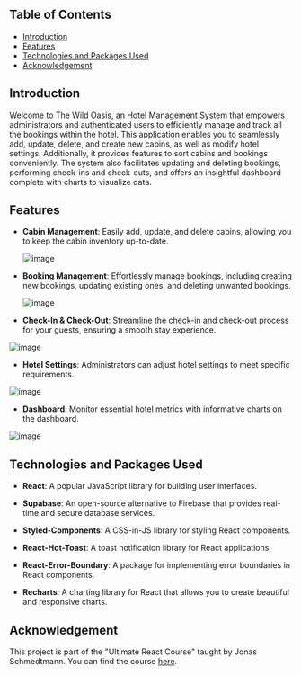## Table of Contents

- [Introduction](#introduction)
- [Features](#features)
- [Technologies and Packages Used](#technologies-and-packages-used)
- [Acknowledgement](#acknowledgement)

## Introduction <a name="introduction"></a>
Welcome to The Wild Oasis, an Hotel Management System that empowers administrators and authenticated users to efficiently manage and track all the bookings within the hotel. This application enables you to seamlessly add, update, delete, and create new cabins, as well as modify hotel settings. Additionally, it provides features to sort cabins and bookings conveniently. The system also facilitates updating and deleting bookings, performing check-ins and check-outs, and offers an insightful dashboard complete with charts to visualize data.

## Features <a name="features"></a>

- **Cabin Management**: Easily add, update, and delete cabins, allowing you to keep the cabin inventory up-to-date.
  
  ![image](https://github.com/Ahmed-Abou-Emran/the-wild-oasis/assets/64327685/b10c643f-41f2-410a-8756-890a9caf07a8)


- **Booking Management**: Effortlessly manage bookings, including creating new bookings, updating existing ones, and deleting unwanted bookings.
  
  ![image](https://github.com/Ahmed-Abou-Emran/the-wild-oasis/assets/64327685/8760cdf2-e9c6-4a8c-b2bd-0b70f7914f04)


- **Check-In & Check-Out**: Streamline the check-in and check-out process for your guests, ensuring a smooth stay experience.
  
![image](https://github.com/Ahmed-Abou-Emran/the-wild-oasis/assets/64327685/84e5523f-1704-4cc1-8651-380a30241ae9)

- **Hotel Settings**: Administrators can adjust hotel settings to meet specific requirements.

![image](https://github.com/Ahmed-Abou-Emran/the-wild-oasis/assets/64327685/2e7c2fbf-d719-43c1-be97-80dd6aea9e4f)

- **Dashboard**: Monitor essential hotel metrics with informative charts on the dashboard.

![image](https://github.com/Ahmed-Abou-Emran/the-wild-oasis/assets/64327685/25251622-e1aa-42df-a3df-833594160bed)


## Technologies and Packages Used <a name="technologies-and-packages-used"></a>

- **React**: A popular JavaScript library for building user interfaces.

- **Supabase**: An open-source alternative to Firebase that provides real-time and secure database services.

- **Styled-Components**: A CSS-in-JS library for styling React components.

- **React-Hot-Toast**: A toast notification library for React applications.

- **React-Error-Boundary**: A package for implementing error boundaries in React components.

- **Recharts**: A charting library for React that allows you to create beautiful and responsive charts.

## Acknowledgement <a name="acknowledgement"></a>

This project is part of the "Ultimate React Course" taught by Jonas Schmedtmann. You can find the course <a href="https://www.udemy.com/course/the-ultimate-react-course" target="_blank">here</a>.
